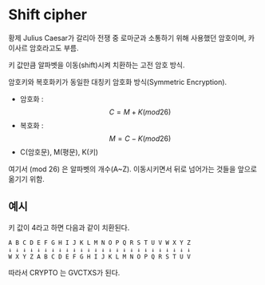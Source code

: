 # Shift cipher
황제 Julius Caesar가 갈리아 전쟁 중 로마군과 소통하기 위해 사용했던 암호이며, 카이사르 암호라고도 부름.

키 값만큼 알파벳을 이동(shift)시켜 치환하는 고전 암호 방식.

암호키와 복호화키가 동일한 대칭키 암호화 방식(Symmetric Encryption).

- 암호화 : $$C=M+K (mod 26)$$
- 복호화 : $$M=C-K (mod 26)$$
- C(암호문), M(평문), K(키)

여기서 (mod 26) 은 알파벳의 개수(A~Z). 이동시키면서 뒤로 넘어가는 것들을 앞으로 옮기기 위함.

## 예시
키 값이 4라고 하면 다음과 같이 치환된다.
```
A B C D E F G H I J K L M N O P Q R S T U V W X Y Z
↓ ↓ ↓ ↓ ↓ ↓ ↓ ↓ ↓ ↓ ↓ ↓ ↓ ↓ ↓ ↓ ↓ ↓ ↓ ↓ ↓ ↓ ↓ ↓ ↓ ↓
W X Y Z A B C D E F G H I J K L M N O P Q R S T U V
```
따라서 CRYPTO 는 GVCTXS가 된다.
